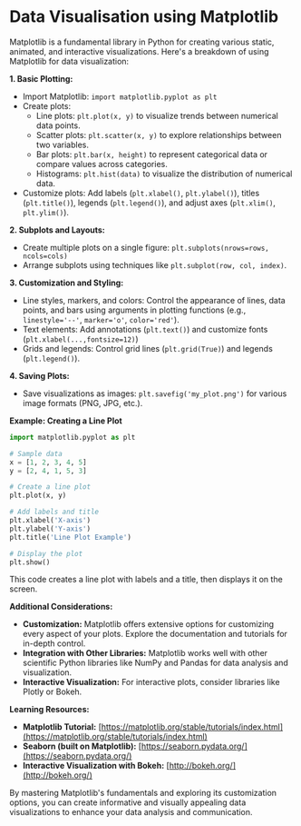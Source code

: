 # Data Visualisation using Matplotlib

Matplotlib is a fundamental library in Python for creating various static, animated, and interactive visualizations. Here's a breakdown of using Matplotlib for data visualization:

**1. Basic Plotting:**

* Import Matplotlib: `import matplotlib.pyplot as plt`
* Create plots:
    * Line plots: `plt.plot(x, y)` to visualize trends between numerical data points.
    * Scatter plots: `plt.scatter(x, y)` to explore relationships between two variables.
    * Bar plots: `plt.bar(x, height)` to represent categorical data or compare values across categories.
    * Histograms: `plt.hist(data)` to visualize the distribution of numerical data.
* Customize plots: Add labels (`plt.xlabel()`, `plt.ylabel()`), titles (`plt.title()`), legends (`plt.legend()`), and adjust axes (`plt.xlim()`, `plt.ylim()`).

**2. Subplots and Layouts:**

* Create multiple plots on a single figure: `plt.subplots(nrows=rows, ncols=cols)`
* Arrange subplots using techniques like `plt.subplot(row, col, index)`.

**3. Customization and Styling:**

* Line styles, markers, and colors: Control the appearance of lines, data points, and bars using arguments in plotting functions (e.g., `linestyle='--'`, `marker='o'`, `color='red'`).
* Text elements: Add annotations (`plt.text()`) and customize fonts (`plt.xlabel(...,fontsize=12)`)
* Grids and legends: Control grid lines (`plt.grid(True)`) and legends (`plt.legend()`).

**4. Saving Plots:**

* Save visualizations as images: `plt.savefig('my_plot.png')` for various image formats (PNG, JPG, etc.).

**Example: Creating a Line Plot**

```python
import matplotlib.pyplot as plt

# Sample data
x = [1, 2, 3, 4, 5]
y = [2, 4, 1, 5, 3]

# Create a line plot
plt.plot(x, y)

# Add labels and title
plt.xlabel('X-axis')
plt.ylabel('Y-axis')
plt.title('Line Plot Example')

# Display the plot
plt.show()
```

This code creates a line plot with labels and a title, then displays it on the screen.

**Additional Considerations:**

* **Customization:** Matplotlib offers extensive options for customizing every aspect of your plots. Explore the documentation and tutorials for in-depth control.
* **Integration with Other Libraries:** Matplotlib works well with other scientific Python libraries like NumPy and Pandas for data analysis and visualization.
* **Interactive Visualization:** For interactive plots, consider libraries like Plotly or Bokeh.

**Learning Resources:**

* **Matplotlib Tutorial:** [https://matplotlib.org/stable/tutorials/index.html](https://matplotlib.org/stable/tutorials/index.html)
* **Seaborn (built on Matplotlib):** [https://seaborn.pydata.org/](https://seaborn.pydata.org/)
* **Interactive Visualization with Bokeh:** [http://bokeh.org/](http://bokeh.org/)

By mastering Matplotlib's fundamentals and exploring its customization options, you can create informative and visually appealing data visualizations to enhance your data analysis and communication.